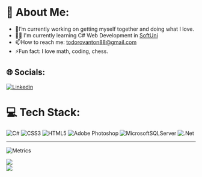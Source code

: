 # 💫 About Me:
- 🔭I’m currently working on getting myself together and doing what I love.
- :man_student: I'm currently learning C# Web Development in [SoftUni](https://softuni.bg/)
- 📫How to reach me: todorovanton88@gmail.com
- ⚡Fun fact: I love math, coding, chess.

## 🌐 Socials:
[![Linkedin](https://img.shields.io/badge/Linkedin-%23FF0000.svg?logo=Linkedin&logoColor=white)](https://www.linkedin.com/in/anton-todorov-todorov/) 

# 💻 Tech Stack:
![C#](https://img.shields.io/badge/c%23-%23239120.svg?style=for-the-badge&logo=c-sharp&logoColor=white) ![CSS3](https://img.shields.io/badge/css3-%231572B6.svg?style=for-the-badge&logo=css3&logoColor=white) ![HTML5](https://img.shields.io/badge/html5-%23E34F26.svg?style=for-the-badge&logo=html5&logoColor=white) ![Adobe Photoshop](https://img.shields.io/badge/adobephotoshop-%2331A8FF.svg?style=for-the-badge&logo=adobephotoshop&logoColor=white) ![MicrosoftSQLServer](https://img.shields.io/badge/Microsoft%20SQL%20Server-CC2927?style=for-the-badge&logo=microsoft%20sql%20server&logoColor=white) ![.Net](https://img.shields.io/badge/.NET-5C2D91?style=for-the-badge&logo=.net&logoColor=white)

---

![Metrics](https://metrics.lecoq.io/Peshp?template=classic&base=header%2C%20activity%2C%20community%2C%20repositories%2C%20metadata&base.indepth=false&base.hireable=false&base.skip=false&config.timezone=Europe%2FSofia)

![](https://github-readme-streak-stats.herokuapp.com/?user=Peshp&theme=blueberry&hide_border=false)<br/>
![](https://github-readme-stats.vercel.app/api/top-langs/?username=Peshp&theme=blueberry&hide_border=false&include_all_commits=false&count_private=false&layout=compact)


 
